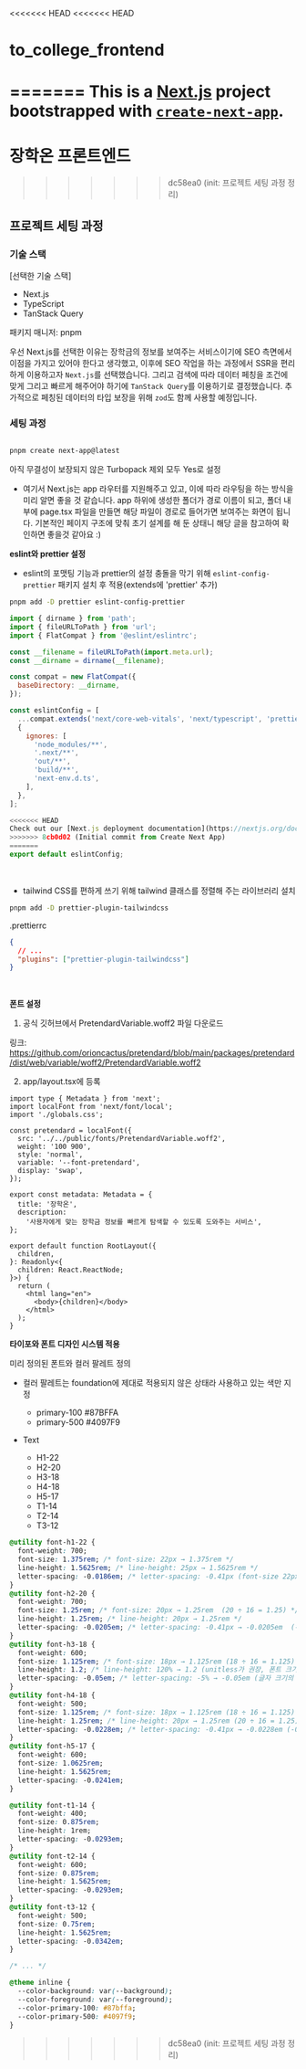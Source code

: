 <<<<<<< HEAD
<<<<<<< HEAD
# to_college_frontend
=======
This is a [Next.js](https://nextjs.org) project bootstrapped with [`create-next-app`](https://nextjs.org/docs/app/api-reference/cli/create-next-app).
=======
# 장학온 프론트엔드
>>>>>>> dc58ea0 (init: 프로젝트 세팅 과정 정리)

## 프로젝트 세팅 과정

### 기술 스택

[선택한 기술 스택]

- Next.js
- TypeScript
- TanStack Query

패키지 매니저: pnpm

우선 Next.js를 선택한 이유는 장학금의 정보를 보여주는 서비스이기에 SEO 측면에서 이점을 가지고 있어야 한다고 생각했고, 이후에 SEO 작업을 하는 과정에서 SSR을 편리하게 이용하고자 `Next.js`를 선택했습니다. 그리고 검색에 따라 데이터 페칭을 조건에 맞게 그리고 빠르게 해주어야 하기에 `TanStack Query`를 이용하기로 결정했습니다. 추가적으로 페칭된 데이터의 타입 보장을 위해 `zod`도 함께 사용할 예정입니다.

### 세팅 과정

```bash

pnpm create next-app@latest

```

아직 무결성이 보장되지 않은 Turbopack 제외 모두 Yes로 설정

- 여기서 Next.js는 app 라우터를 지원해주고 있고, 이에 따라 라우팅을 하는 방식을 미리 알면 좋을 것 같습니다. app 하위에 생성한 폴더가 경로 이름이 되고, 폴더 내부에 page.tsx 파일을 만들면 해당 파일이 경로로 들어가면 보여주는 화면이 됩니다. 기본적인 페이지 구조에 맞춰 초기 설계를 해 둔 상태니 해당 글을 참고하여 확인하면 좋을것 같아요 :)

**eslint와 prettier 설정**

- eslint의 포맷팅 기능과 prettier의 설정 충돌을 막기 위해 `eslint-config-prettier` 패키지 설치 후 적용(extends에 'prettier' 추가)

```bash
pnpm add -D prettier eslint-config-prettier
```

```js
import { dirname } from 'path';
import { fileURLToPath } from 'url';
import { FlatCompat } from '@eslint/eslintrc';

const __filename = fileURLToPath(import.meta.url);
const __dirname = dirname(__filename);

const compat = new FlatCompat({
  baseDirectory: __dirname,
});

const eslintConfig = [
  ...compat.extends('next/core-web-vitals', 'next/typescript', 'prettier'),
  {
    ignores: [
      'node_modules/**',
      '.next/**',
      'out/**',
      'build/**',
      'next-env.d.ts',
    ],
  },
];

<<<<<<< HEAD
Check out our [Next.js deployment documentation](https://nextjs.org/docs/app/building-your-application/deploying) for more details.
>>>>>>> 8cb0d02 (Initial commit from Create Next App)
=======
export default eslintConfig;
```

<br />

- tailwind CSS를 편하게 쓰기 위해 tailwind 클래스를 정렬해 주는 라이브러리 설치

```zsh
pnpm add -D prettier-plugin-tailwindcss
```

.prettierrc

```json
{
  // ...
  "plugins": ["prettier-plugin-tailwindcss"]
}
```

<br />

**폰트 설정**

1. 공식 깃허브에서 PretendardVariable.woff2 파일 다운로드

링크: https://github.com/orioncactus/pretendard/blob/main/packages/pretendard/dist/web/variable/woff2/PretendardVariable.woff2

2. app/layout.tsx에 등록

```tsx
import type { Metadata } from 'next';
import localFont from 'next/font/local';
import './globals.css';

const pretendard = localFont({
  src: '../../public/fonts/PretendardVariable.woff2',
  weight: '100 900',
  style: 'normal',
  variable: '--font-pretendard',
  display: 'swap',
});

export const metadata: Metadata = {
  title: '장학온',
  description:
    '사용자에게 맞는 장학금 정보를 빠르게 탐색할 수 있도록 도와주는 서비스',
};

export default function RootLayout({
  children,
}: Readonly<{
  children: React.ReactNode;
}>) {
  return (
    <html lang="en">
      <body>{children}</body>
    </html>
  );
}
```

**타이포와 폰트 디자인 시스템 적용**

미리 정의된 폰트와 컬러 팔레트 정의

- 컬러 팔레트는 foundation에 제대로 적용되지 않은 상태라 사용하고 있는 색만 지정
  - primary-100 #87BFFA
  - primary-500 #4097F9

- Text
  - H1-22
  - H2-20
  - H3-18
  - H4-18
  - H5-17
  - T1-14
  - T2-14
  - T3-12

```css
@utility font-h1-22 {
  font-weight: 700;
  font-size: 1.375rem; /* font-size: 22px → 1.375rem */
  line-height: 1.5625rem; /* line-height: 25px → 1.5625rem */
  letter-spacing: -0.0186em; /* letter-spacing: -0.41px (font-size 22px 기준) → -0.0186em */
}
@utility font-h2-20 {
  font-weight: 700;
  font-size: 1.25rem; /* font-size: 20px → 1.25rem  (20 ÷ 16 = 1.25) */
  line-height: 1.25rem; /* line-height: 20px → 1.25rem */
  letter-spacing: -0.0205em; /* letter-spacing: -0.41px → -0.0205em  (-0.41 ÷ 20 ≈ -0.0205) */
}
@utility font-h3-18 {
  font-weight: 600;
  font-size: 1.125rem; /* font-size: 18px → 1.125rem (18 ÷ 16 = 1.125) */
  line-height: 1.2; /* line-height: 120% → 1.2 (unitless가 권장, 폰트 크기 기준 비율) */
  letter-spacing: -0.05em; /* letter-spacing: -5% → -0.05em (글자 크기의 -5%) */
}
@utility font-h4-18 {
  font-weight: 500;
  font-size: 1.125rem; /* font-size: 18px → 1.125rem (18 ÷ 16 = 1.125) */
  line-height: 1.25rem; /* line-height: 20px → 1.25rem (20 ÷ 16 = 1.25) */
  letter-spacing: -0.0228em; /* letter-spacing: -0.41px → -0.0228em (-0.41 ÷ 18 ≈ -0.0228) */
}
@utility font-h5-17 {
  font-weight: 600;
  font-size: 1.0625rem;
  line-height: 1.5625rem;
  letter-spacing: -0.0241em;
}

@utility font-t1-14 {
  font-weight: 400;
  font-size: 0.875rem;
  line-height: 1rem;
  letter-spacing: -0.0293em;
}
@utility font-t2-14 {
  font-weight: 600;
  font-size: 0.875rem;
  line-height: 1.5625rem;
  letter-spacing: -0.0293em;
}
@utility font-t3-12 {
  font-weight: 500;
  font-size: 0.75rem;
  line-height: 1.5625rem;
  letter-spacing: -0.0342em;
}

/* ... */

@theme inline {
  --color-background: var(--background);
  --color-foreground: var(--foreground);
  --color-primary-100: #87bffa;
  --color-primary-500: #4097f9;
}
```
>>>>>>> dc58ea0 (init: 프로젝트 세팅 과정 정리)
